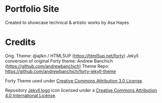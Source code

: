 # Portfolio Site

Created to showcase technical & artistic works by Asa Hayes


# Credits

Orig. Theme: @ajlkn / HTML5UP (https://html5up.net/forty)
Jekyll conversion of original Forty theme: Andrew Banchich (https://github.com/andrewbanchich)
Theme Repo: https://github.com/andrewbanchich/forty-jekyll-theme

Forty Theme used under [Creative Commons Attribution 3.0 License](https://html5up.net/license).


Repository [Jekyll logo](https://github.com/jekyll/brand) icon licensed under a [Creative Commons Attribution 4.0 International License](http://choosealicense.com/licenses/cc-by-4.0/).
